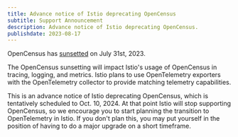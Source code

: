 ```yaml
---
title: Advance notice of Istio deprecating OpenCensus
subtitle: Support Announcement
description: Advance notice of Istio deprecating OpenCensus.
publishdate: 2023-08-17
---
```


OpenCensus has [sunsetted](https://opentelemetry.io/blog/2023/sunsetting-opencensus) on July 31st, 2023.

The OpenCensus sunsetting will impact Istio's usage of OpenCensus in tracing, logging, and metrics. Istio
plans to use OpenTelemetry exporters with the OpenTelemetry collector to provide matching telemetry capabilities.

This is an advance notice of Istio deprecating OpenCensus, which is tentatively scheduled to Oct. 10, 2024.
At that point Istio will stop supporting OpenCensus, so we encourage you to start planning the transition to
OpenTelemetry in Istio. If you don't plan this, you may put yourself in the position of having to do a major upgrade on a short timeframe.
